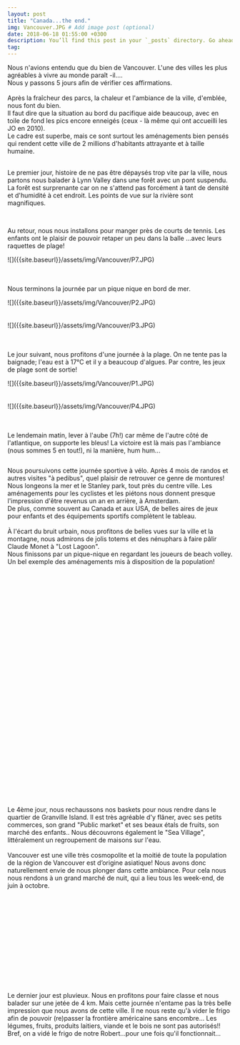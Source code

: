 ```yaml
---
layout: post
title: "Canada...the end."
img: Vancouver.JPG # Add image post (optional)
date: 2018-06-18 01:55:00 +0300
description: You’ll find this post in your `_posts` directory. Go ahead and edit it and re-build the site to see your changes. # Add post description (optional)
tag: 
---
```

<p> 
Nous n'avions entendu que du bien de Vancouver. L'une des villes 
les plus agréables à vivre au monde paraît -il....<br/>
Nous y passons 5 jours afin de vérifier ces affirmations.
<br/><br/>
Après la fraîcheur des parcs, la chaleur et l'ambiance de la ville, 
d'emblée, nous font du bien.<br/>
Il faut dire que la situation au bord du pacifique aide beaucoup, 
avec en toile de fond les pics encore enneigés (ceux - là même 
qui ont accueilli les JO en 2010).<br/>
Le cadre est superbe, mais ce sont surtout les aménagements bien pensés 
qui rendent cette ville de 2 millions d'habitants attrayante et à taille humaine.
<br/><br/>

</p>


<p>
Le premier jour, histoire de ne pas être dépaysés trop vite par la ville, 
nous partons nous balader à Lynn Valley dans une forêt avec un pont suspendu.<br/> 
La forêt est surprenante car on ne s'attend pas forcément à tant de densité 
et d'humidité à cet endroit. Les points de vue sur la rivière sont magnifiques.
</p>
<img class="Rot270" src="{{site.baseurl}}/assets/img/Vancouver/P5.JPG" alt="">
<img class="Rot270" src="{{site.baseurl}}/assets/img/Vancouver/P6.JPG" alt="">
<img class="Rot270" src="{{site.baseurl}}/assets/img/Vancouver/P15.JPG" alt="">

<p>
Au retour, nous nous installons pour manger près de courts de tennis. 
Les enfants ont le plaisir de pouvoir retaper un peu dans la balle
 ...avec leurs raquettes de plage!<br/>
</p>
 ![]({{site.baseurl}}/assets/img/Vancouver/P7.JPG)<br/><br/><br/>
<p>
Nous terminons la journée par un pique nique en bord de mer.
</p>
![]({{site.baseurl}}/assets/img/Vancouver/P2.JPG)<br/><br/><br/>
![]({{site.baseurl}}/assets/img/Vancouver/P3.JPG)<br/><br/><br/>

<p>
Le jour suivant, nous profitons d'une journée à la plage. 
On ne tente pas la baignade; l'eau est à 17°C et il y a beaucoup d'algues. 
Par contre, les jeux de plage sont de sortie!
</p>
![]({{site.baseurl}}/assets/img/Vancouver/P1.JPG)<br/><br/><br/>
![]({{site.baseurl}}/assets/img/Vancouver/P4.JPG)<br/><br/><br/>

<p>
Le lendemain matin, lever à l'aube (7h!) car même de l'autre côté de l'atlantique,
 on supporte les bleus! La victoire est là mais pas l'ambiance 
 (nous sommes 5 en tout!),
ni la manière, hum hum...
</p>
<img class="Rot270" src="{{site.baseurl}}/assets/img/Vancouver/P7_2.JPG" alt="">

<p>
Nous poursuivons cette journée sportive à vélo. Après 4 mois de randos 
et autres visites "à pedibus", quel plaisir de retrouver ce genre de montures!
<br/>
Nous longeons la mer et le Stanley park, tout près du centre ville. 
Les aménagements pour les cyclistes et les piétons nous donnent presque 
l'impression d'être revenus un an en arrière, à Amsterdam. 
<br/>
De plus, comme souvent au Canada et aux USA, de belles aires de jeux 
pour enfants et des équipements sportifs complètent le tableau.
<br/><br/>
À l'écart du bruit urbain, nous profitons de belles vues sur la ville et 
la montagne, nous admirons de jolis totems et des nénuphars à faire pâlir 
Claude Monet à "Lost Lagoon".
<br/>
Nous finissons par un pique-nique en regardant les joueurs de beach volley. 
Un bel exemple des aménagements mis à disposition de la population!
</p>
<br/><br/>
<img class="" src="{{site.baseurl}}/assets/img/Vancouver/P8.JPG" alt=""><br/><br/><br/>
<img class="" src="{{site.baseurl}}/assets/img/Vancouver/P9.JPG" alt=""><br/><br/><br/>
<img class="" src="{{site.baseurl}}/assets/img/Vancouver/P10.JPG" alt=""><br/><br/><br/>
<img class="" src="{{site.baseurl}}/assets/img/Vancouver/P11.JPG" alt=""><br/><br/><br/>
<img class="Rot270" src="{{site.baseurl}}/assets/img/Vancouver/P12.JPG" alt="">
<img class="" src="{{site.baseurl}}/assets/img/Vancouver/P13.JPG" alt=""><br/><br/><br/>
<img class="" src="{{site.baseurl}}/assets/img/Vancouver/P14.JPG" alt=""><br/><br/><br/>
<img class="" src="{{site.baseurl}}/assets/img/Vancouver/P16.JPG" alt=""><br/><br/><br/>

<img class="Rot270" src="{{site.baseurl}}/assets/img/Vancouver/P17.JPG" alt="">
<img class="" src="{{site.baseurl}}/assets/img/Vancouver/P18.JPG" alt=""><br/><br/><br/>
<img class="" src="{{site.baseurl}}/assets/img/Vancouver/P19.JPG" alt=""><br/><br/><br/>
<img class="" src="{{site.baseurl}}/assets/img/Vancouver/P20.JPG" alt=""><br/><br/><br/>
<img class="" src="{{site.baseurl}}/assets/img/Vancouver/P21.JPG" alt=""><br/><br/><br/>
<img class="" src="{{site.baseurl}}/assets/img/Vancouver/P22.JPG" alt=""><br/><br/><br/>
<img class="" src="{{site.baseurl}}/assets/img/Vancouver/P23.JPG" alt=""><br/><br/><br/>


<p>
Le 4ème jour, nous rechaussons nos  baskets pour nous rendre dans le quartier 
de Granville Island. Il est très agréable d'y flâner, avec ses petits commerces, 
son grand "Public market" et ses beaux étals de fruits, son marché des enfants.. 
Nous découvrons également le "Sea Village", littéralement un regroupement 
de maisons sur l'eau.
<br/><br/>
Vancouver est une ville très cosmopolite et
la moitié de toute la population de la région de Vancouver est 
d’origine asiatique! Nous avons donc naturellement envie de nous plonger 
dans cette ambiance. Pour cela nous nous rendons à un grand marché de nuit, 
qui a lieu tous les week-end, de juin à octobre.
<br/><br/>

</p>

<img class="" src="{{site.baseurl}}/assets/img/Vancouver/P24.JPG" alt=""><br/><br/><br/>
<img class="" src="{{site.baseurl}}/assets/img/Vancouver/P25.JPG" alt=""><br/><br/><br/>
<img class="" src="{{site.baseurl}}/assets/img/Vancouver/P26.JPG" alt=""><br/><br/><br/>
<img class="" src="{{site.baseurl}}/assets/img/Vancouver/P27.JPG" alt=""><br/><br/><br/>

<img class="Rot270" src="{{site.baseurl}}/assets/img/Vancouver/P28.JPG" alt="">
<img class="Rot270" src="{{site.baseurl}}/assets/img/Vancouver/P29.JPG" alt="">
<img class="Rot270" src="{{site.baseurl}}/assets/img/Vancouver/P30.JPG" alt="">
<img class="Rot270" src="{{site.baseurl}}/assets/img/Vancouver/P31.JPG" alt="">
<img class="" src="{{site.baseurl}}/assets/img/Vancouver/P32.JPG" alt=""><br/><br/>

<p>
Le dernier jour est pluvieux. Nous en profitons pour faire classe et 
nous balader sur une jetée de 4 km. Mais cette journée n'entame pas la 
très belle impression que nous  avons de cette ville.
Il ne nous reste qu'à vider le frigo afin de pouvoir (re)passer la frontière 
américaine sans encombre... 
Les légumes, fruits, produits laitiers, viande et le bois ne sont pas autorisés!! 
Bref, on a vidé le frigo de notre Robert...pour une fois qu'il fonctionnait...
</p>






